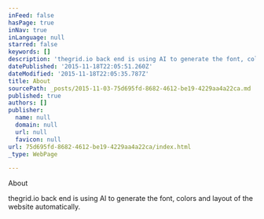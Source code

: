 ```yaml
---
inFeed: false
hasPage: true
inNav: true
inLanguage: null
starred: false
keywords: []
description: 'thegrid.io back end is using AI to generate the font, colors and layout of the website automatically.'
datePublished: '2015-11-18T22:05:51.260Z'
dateModified: '2015-11-18T22:05:35.787Z'
title: About
sourcePath: _posts/2015-11-03-75d695fd-8682-4612-be19-4229aa4a22ca.md
published: true
authors: []
publisher:
  name: null
  domain: null
  url: null
  favicon: null
url: 75d695fd-8682-4612-be19-4229aa4a22ca/index.html
_type: WebPage

---
```

About

thegrid.io back end is using AI to generate the font, colors and layout of the website automatically.